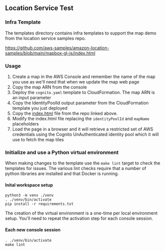 ## Location Service Test

### Infra Template

The templates directory contains infra templates to support the map demo from the location service samples repo.

https://github.com/aws-samples/amazon-location-samples/blob/main/mapbox-gl-js/index.html


### Usage

1. Create a map in the AWS Console and remember the name of the map you use as we'll need that when we update the map web page
1. Copy the map ARN from the console
1. Deploy the `cognito.yaml` template to CloudFormation. The map ARN is an input parameter
1. Copy the IdentityPoolId output parameter from the CloudFormation template you just deployed
1. Copy the [index.html](https://github.com/aws-samples/amazon-location-samples/blob/main/mapbox-gl-js/index.html) file from the repo linked above.
1. Modify the index.html file replacing the `identityPoolId` and `mapName` placeholders
1. Load the page in a browser and it will retrieve a restricted set of AWS credentials using the Cognito UnAuthenticated identity pool which it will use to fetch the map tiles

### Initialize and use a Python virtual environment

When making changes to the template use the `make lint` target to check the templates for issues. The various lint checks require that a number of python libraries are installed and that Docker is running.

#### Inital workspace setup
```
python3 -m venv ./venv
. ./venv/bin/activate
pip install -r requirements.txt
```
The creation of the virtual environment is a one-time per local environment setup. You'll need to repeat
the activation step for each console session.

#### Each new console session
```
. ./venv/bin/activate
make lint
```
